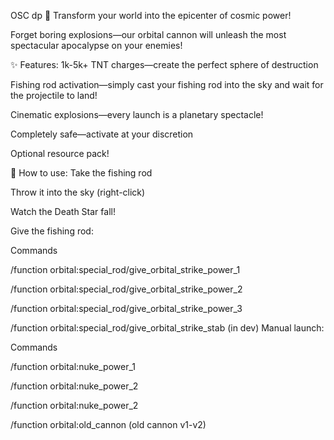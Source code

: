 OSC dp 💫 Transform your world into the epicenter of cosmic power!

Forget boring explosions—our orbital cannon will unleash the most spectacular apocalypse on your enemies!

✨ Features:
1k-5k+ TNT charges—create the perfect sphere of destruction

Fishing rod activation—simply cast your fishing rod into the sky and wait for the projectile to land!

Cinematic explosions—every launch is a planetary spectacle!

Completely safe—activate at your discretion

Optional resource pack!

🎣 How to use:
Take the fishing rod

Throw it into the sky (right-click)

Watch the Death Star fall!

Give the fishing rod:

Commands

/function orbital:special_rod/give_orbital_strike_power_1

/function orbital:special_rod/give_orbital_strike_power_2

/function orbital:special_rod/give_orbital_strike_power_3

/function orbital:special_rod/give_orbital_strike_stab (in dev)
Manual launch:

Commands


/function orbital:nuke_power_1

/function orbital:nuke_power_2

/function orbital:nuke_power_2

/function orbital:old_cannon (old cannon v1-v2)
